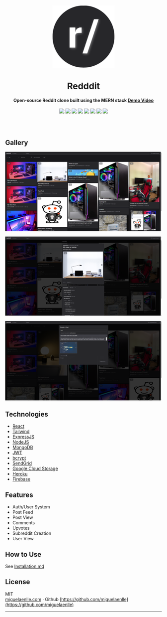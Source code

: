 


<br/>
<div align="center">
	<a href="https://github.com/miguelaenlle/reddit-clone"><img src="https://raw.githubusercontent.com/miguelaenlle/reddit-clone/main/imgs/project-icon.png" width="200"/></a>
  <h1 align="center">Redddit</h1>
<h4 align="center">Open-source Reddit clone built using the MERN stack <a align="center" href="https://www.youtube.com/watch?v=SUX5xflrFCo">Demo Video</a></h4>
<p>
<img src="https://img.shields.io/badge/react-%2320232a.svg?style=for-the-badge&logo=react&logoColor=%2361DAFB" />
<img src="https://img.shields.io/badge/tailwindcss-%2338B2AC.svg?style=for-the-badge&logo=tailwind-css&logoColor=white" />
<img src="https://img.shields.io/badge/express.js-%23404d59.svg?style=for-the-badge&logo=express&logoColor=%2361DAFB" />
<img src="https://img.shields.io/badge/node.js-6DA55F?style=for-the-badge&logo=node.js&logoColor=white" />
<img src="https://img.shields.io/badge/MongoDB-%234ea94b.svg?style=for-the-badge&logo=mongodb&logoColor=white" />
<img src="https://img.shields.io/badge/JWT-black?style=for-the-badge&logo=JSON%20web%20tokens" />
<img src="https://img.shields.io/badge/GoogleCloud-%234285F4.svg?style=for-the-badge&logo=google-cloud&logoColor=white" />
<img src="https://img.shields.io/badge/firebase-%23039BE5.svg?style=for-the-badge&logo=firebase" />
</p>
<br/>
</div>
  <br />


## Gallery
    

![screenshot](https://github.com/miguelaenlle/reddit-clone/blob/main/imgs/img1.PNG)

![screenshot](https://github.com/miguelaenlle/reddit-clone/blob/main/imgs/img2.PNG)

![screenshot](https://github.com/miguelaenlle/reddit-clone/blob/main/imgs/img3.PNG)
    

## Technologies
- [React](https://reactjs.org/)
- [Tailwind](https://tailwindcss.com/)
- [ExpressJS](https://expressjs.com/)
- [NodeJS](https://nodejs.org/en/)
- [MongoDB](https://mongodb.com/)
- [JWT](https://jwt.io/)
- [bcrypt](https://www.npmjs.com/package/bcrypt)
- [SendGrid](https://sendgrid.com/)
- [Google Cloud Storage](https://cloud.google.com/)
- [Heroku](https://dashboard.heroku.com/apps)
- [Firebase](https://firebase.google.com/)
## Features
- Auth/User System
- Post Feed
- Post View
- Comments
- Upvotes
- Subreddit Creation
- User View

## How to Use
See [Installation.md](https://github.com/miguelaenlle/reddit-clone/blob/main/Installation.md)
    
## License
MIT
<br/>
[miguelaenlle.com](http://miguelaenlle.com) · Github [https://github.com/miguelaenlle](https://github.com/miguelaenlle)

---
